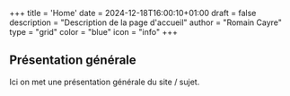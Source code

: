 +++
title = 'Home'
date = 2024-12-18T16:00:10+01:00
draft = false
description = "Description de la page d'accueil"
author = "Romain Cayre"
type = "grid"
color = "blue"
icon = "info"
+++

## Présentation générale
Ici on met une présentation générale du site / sujet.